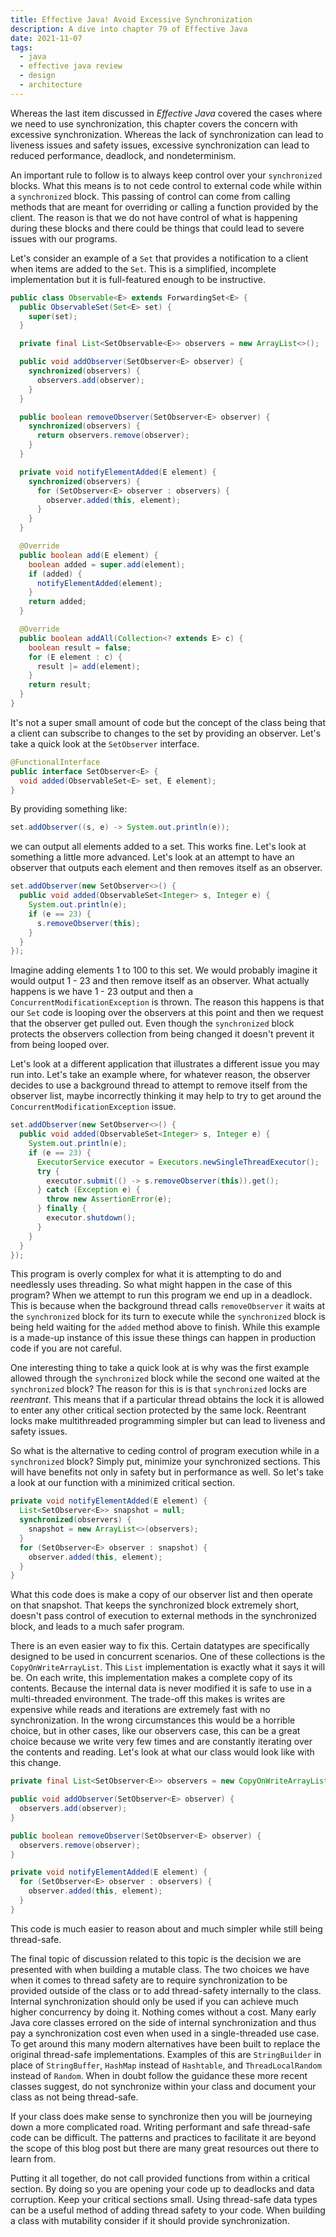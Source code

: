 ```yaml
---
title: Effective Java! Avoid Excessive Synchronization
description: A dive into chapter 79 of Effective Java
date: 2021-11-07
tags:
  - java
  - effective java review
  - design
  - architecture
---
```


Whereas the last item discussed in _Effective Java_ covered the cases where we need to use synchronization, this chapter covers the concern with excessive synchronization. Whereas the lack of synchronization can lead to liveness issues and safety issues, excessive synchronization can lead to reduced performance, deadlock, and nondeterminism. 

An important rule to follow is to always keep control over your `synchronized` blocks. What this means is to not cede control to external code while within a `synchronized` block. This passing of control can come from calling methods that are meant for overriding or calling a function provided by the client. The reason is that we do not have control of what is happening during these blocks and there could be things that could lead to severe issues with our programs.

Let's consider an example of a `Set` that provides a notification to a client when items are added to the `Set`. This is a simplified, incomplete implementation but it is full-featured enough to be instructive.

```java
public class Observable<E> extends ForwardingSet<E> {
  public ObservableSet(Set<E> set) {
    super(set);
  }

  private final List<SetObservable<E>> observers = new ArrayList<>();

  public void addObserver(SetObserver<E> observer) {
    synchronized(observers) {
      observers.add(observer);
    }
  }

  public boolean removeObserver(SetObserver<E> observer) {
    synchronized(observers) {
      return observers.remove(observer);
    }
  }

  private void notifyElementAdded(E element) {
    synchronized(observers) {
      for (SetObserver<E> observer : observers) {
        observer.added(this, element);
      }
    }
  }

  @Override 
  public boolean add(E element) {
    boolean added = super.add(element);
    if (added) {
      notifyElementAdded(element);
    }
    return added;
  }

  @Override 
  public boolean addAll(Collection<? extends E> c) {
    boolean result = false;
    for (E element : c) {
      result |= add(element);
    }
    return result;
  }
}
```

It's not a super small amount of code but the concept of the class being that a client can subscribe to changes to the set by providing an observer. Let's take a quick look at the `SetObserver` interface.

```java
@FunctionalInterface
public interface SetObserver<E> {
  void added(ObservableSet<E> set, E element);
}
```

By providing something like:

```java
set.addObserver((s, e) -> System.out.println(e));
```

we can output all elements added to a set. This works fine. Let's look at something a little more advanced. Let's look at an attempt to have an observer that outputs each element and then removes itself as an observer. 

```java
set.addObserver(new SetObserver<>() {
  public void added(ObservableSet<Integer> s, Integer e) {
    System.out.println(e);
    if (e == 23) {
      s.removeObserver(this);
    }
  }
});
```

Imagine adding elements 1 to 100 to this set. We would probably imagine it would output 1 - 23 and then remove itself as an observer. What actually happens is we have 1 - 23 output and then a `ConcurrentModificationException` is thrown. The reason this happens is that our `Set` code is looping over the observers at this point and then we request that the observer get pulled out. Even though the `synchronized` block protects the observers collection from being changed it doesn't prevent it from being looped over. 

Let's look at a different application that illustrates a different issue you may run into. Let's take an example where, for whatever reason, the observer decides to use a background thread to attempt to remove itself from the observer list, maybe incorrectly thinking it may help to try to get around the `ConcurrentModificationException` issue.

```java
set.addObserver(new SetObserver<>() {
  public void added(ObservableSet<Integer> s, Integer e) {
    System.out.println(e);
    if (e == 23) {
      ExecutorService executor = Executors.newSingleThreadExecutor();
      try {
        executor.submit(() -> s.removeObserver(this)).get();
      } catch (Exception e) {
        throw new AssertionError(e);
      } finally {
        executor.shutdown();
      }
    }
  }
});
```
This program is overly complex for what it is attempting to do and needlessly uses threading. So what might happen in the case of this program? When we attempt to run this program we end up in a deadlock. This is because when the background thread calls `removeObserver` it waits at the `synchronized` block for its turn to execute while the `synchronized` block is being held waiting for the `added` method above to finish. While this example is a made-up instance of this issue these things can happen in production code if you are not careful.

One interesting thing to take a quick look at is why was the first example allowed through the `synchronized` block while the second one waited at the `synchronized` block? The reason for this is is that `synchronized` locks are _reentrant_. This means that if a particular thread obtains the lock it is allowed to enter any other critical section protected by the same lock. Reentrant locks make multithreaded programming simpler but can lead to liveness and safety issues.

So what is the alternative to ceding control of program execution while in a `synchronized` block? Simply put, minimize your synchronized sections. This will have benefits not only in safety but in performance as well. So let's take a look at our function with a minimized critical section.

```java
private void notifyElementAdded(E element) {
  List<SetObserver<E>> snapshot = null;
  synchronized(observers) {
    snapshot = new ArrayList<>(observers);
  }
  for (SetObserver<E> observer : snapshot) {
    observer.added(this, element);
  }
}
```

What this code does is make a copy of our observer list and then operate on that snapshot. That keeps the synchronized block extremely short, doesn't pass control of execution to external methods in the synchronized block, and leads to a much safer program.

There is an even easier way to fix this. Certain datatypes are specifically designed to be used in concurrent scenarios. One of these collections is the `CopyOnWriteArrayList`. This `List` implementation is exactly what it says it will be. On each write, this implementation makes a complete copy of its contents. Because the internal data is never modified it is safe to use in a multi-threaded environment. The trade-off this makes is writes are expensive while reads and iterations are extremely fast with no synchronization. In the wrong circumstances this would be a horrible choice, but in other cases, like our observers case, this can be a great choice because we write very few times and are constantly iterating over the contents and reading. Let's look at what our class would look like with this change.

```java
private final List<SetObserver<E>> observers = new CopyOnWriteArrayList<>();

public void addObserver(SetObserver<E> observer) {
  observers.add(observer);
}

public boolean removeObserver(SetObserver<E> observer) {
  observers.remove(observer);
}

private void notifyElementAdded(E element) {
  for (SetObserver<E> observer : observers) {
    observer.added(this, element);
  }
}
```

This code is much easier to reason about and much simpler while still being thread-safe.

The final topic of discussion related to this topic is the decision we are presented with when building a mutable class. The two choices we have when it comes to thread safety are to require synchronization to be provided outside of the class or to add thread-safety internally to the class. Internal synchronization should only be used if you can achieve much higher concurrency by doing it. Nothing comes without a cost. Many early Java core classes errored on the side of internal synchronization and thus pay a synchronization cost even when used in a single-threaded use case. To get around this many modern alternatives have been built to replace the original thread-safe implementations. Examples of this are `StringBuilder` in place of `StringBuffer`, `HashMap` instead of `Hashtable`, and `ThreadLocalRandom` instead of `Random`. When in doubt follow the guidance these more recent classes suggest, do not synchronize within your class and document your class as not being thread-safe.

If your class does make sense to synchronize then you will be journeying down a more complicated road. Writing performant and safe thread-safe code can be difficult. The patterns and practices to facilitate it are beyond the scope of this blog post but there are many great resources out there to learn from.

Putting it all together, do not call provided functions from within a critical section. By doing so you are opening your code up to deadlocks and data corruption. Keep your critical sections small. Using thread-safe data types can be a useful method of adding thread safety to your code. When building a class with mutability consider if it should provide synchronization. 
